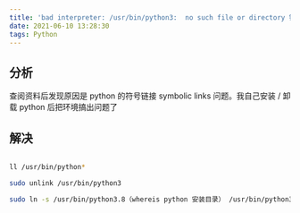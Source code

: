 ```yaml
---
title: 'bad interpreter: /usr/bin/python3:  no such file or directory 错误解决 '
date: 2021-06-10 13:28:30
tags: Python
---
```

## 分析

查阅资料后发现原因是 python 的符号链接 symbolic links 问题。我自己安装 / 卸载 python 后把环境搞出问题了

## 解决

```bash

ll /usr/bin/python*

sudo unlink /usr/bin/python3

sudo ln -s /usr/bin/python3.8（whereis python 安装目录） /usr/bin/python3

```
